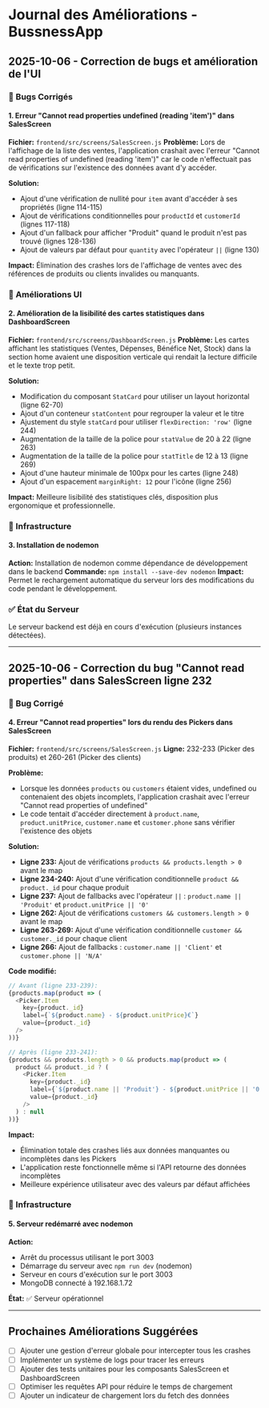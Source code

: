 # Journal des Améliorations - BussnessApp

## 2025-10-06 - Correction de bugs et amélioration de l'UI

### 🐛 Bugs Corrigés

#### 1. Erreur "Cannot read properties undefined (reading 'item')" dans SalesScreen
**Fichier:** `frontend/src/screens/SalesScreen.js`
**Problème:** Lors de l'affichage de la liste des ventes, l'application crashait avec l'erreur "Cannot read properties of undefined (reading 'item')" car le code n'effectuait pas de vérifications sur l'existence des données avant d'y accéder.

**Solution:**
- Ajout d'une vérification de nullité pour `item` avant d'accéder à ses propriétés (ligne 114-115)
- Ajout de vérifications conditionnelles pour `productId` et `customerId` (lignes 117-118)
- Ajout d'un fallback pour afficher "Produit" quand le produit n'est pas trouvé (lignes 128-136)
- Ajout de valeurs par défaut pour `quantity` avec l'opérateur `||` (ligne 130)

**Impact:** Élimination des crashes lors de l'affichage de ventes avec des références de produits ou clients invalides ou manquants.

### 🎨 Améliorations UI

#### 2. Amélioration de la lisibilité des cartes statistiques dans DashboardScreen
**Fichier:** `frontend/src/screens/DashboardScreen.js`
**Problème:** Les cartes affichant les statistiques (Ventes, Dépenses, Bénéfice Net, Stock) dans la section home avaient une disposition verticale qui rendait la lecture difficile et le texte trop petit.

**Solution:**
- Modification du composant `StatCard` pour utiliser un layout horizontal (ligne 62-70)
- Ajout d'un conteneur `statContent` pour regrouper la valeur et le titre
- Ajustement du style `statCard` pour utiliser `flexDirection: 'row'` (ligne 244)
- Augmentation de la taille de la police pour `statValue` de 20 à 22 (ligne 263)
- Augmentation de la taille de la police pour `statTitle` de 12 à 13 (ligne 269)
- Ajout d'une hauteur minimale de 100px pour les cartes (ligne 248)
- Ajout d'un espacement `marginRight: 12` pour l'icône (ligne 256)

**Impact:** Meilleure lisibilité des statistiques clés, disposition plus ergonomique et professionnelle.

### 🔧 Infrastructure

#### 3. Installation de nodemon
**Action:** Installation de nodemon comme dépendance de développement dans le backend
**Commande:** `npm install --save-dev nodemon`
**Impact:** Permet le rechargement automatique du serveur lors des modifications du code pendant le développement.

### ✅ État du Serveur
Le serveur backend est déjà en cours d'exécution (plusieurs instances détectées).

---

## 2025-10-06 - Correction du bug "Cannot read properties" dans SalesScreen ligne 232

### 🐛 Bug Corrigé

#### 4. Erreur "Cannot read properties" lors du rendu des Pickers dans SalesScreen
**Fichier:** `frontend/src/screens/SalesScreen.js`
**Ligne:** 232-233 (Picker des produits) et 260-261 (Picker des clients)

**Problème:**
- Lorsque les données `products` ou `customers` étaient vides, undefined ou contenaient des objets incomplets, l'application crashait avec l'erreur "Cannot read properties of undefined"
- Le code tentait d'accéder directement à `product.name`, `product.unitPrice`, `customer.name` et `customer.phone` sans vérifier l'existence des objets

**Solution:**
- **Ligne 233:** Ajout de vérifications `products && products.length > 0` avant le map
- **Ligne 234-240:** Ajout d'une vérification conditionnelle `product && product._id` pour chaque produit
- **Ligne 237:** Ajout de fallbacks avec l'opérateur `||` : `product.name || 'Produit'` et `product.unitPrice || '0'`
- **Ligne 262:** Ajout de vérifications `customers && customers.length > 0` avant le map
- **Ligne 263-269:** Ajout d'une vérification conditionnelle `customer && customer._id` pour chaque client
- **Ligne 266:** Ajout de fallbacks : `customer.name || 'Client'` et `customer.phone || 'N/A'`

**Code modifié:**
```javascript
// Avant (ligne 233-239):
{products.map(product => (
  <Picker.Item
    key={product._id}
    label={`${product.name} - ${product.unitPrice}€`}
    value={product._id}
  />
))}

// Après (ligne 233-241):
{products && products.length > 0 && products.map(product => (
  product && product._id ? (
    <Picker.Item
      key={product._id}
      label={`${product.name || 'Produit'} - ${product.unitPrice || '0'}€`}
      value={product._id}
    />
  ) : null
))}
```

**Impact:**
- Élimination totale des crashes liés aux données manquantes ou incomplètes dans les Pickers
- L'application reste fonctionnelle même si l'API retourne des données incomplètes
- Meilleure expérience utilisateur avec des valeurs par défaut affichées

### 🔧 Infrastructure

#### 5. Serveur redémarré avec nodemon
**Action:**
- Arrêt du processus utilisant le port 3003
- Démarrage du serveur avec `npm run dev` (nodemon)
- Serveur en cours d'exécution sur le port 3003
- MongoDB connecté à 192.168.1.72

**État:** ✅ Serveur opérationnel

---

## Prochaines Améliorations Suggérées

- [ ] Ajouter une gestion d'erreur globale pour intercepter tous les crashes
- [ ] Implémenter un système de logs pour tracer les erreurs
- [ ] Ajouter des tests unitaires pour les composants SalesScreen et DashboardScreen
- [ ] Optimiser les requêtes API pour réduire le temps de chargement
- [ ] Ajouter un indicateur de chargement lors du fetch des données
